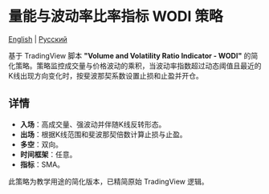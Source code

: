 # 量能与波动率比率指标 WODI 策略
[English](README.md) | [Русский](README_ru.md)

基于 TradingView 脚本 **"Volume and Volatility Ratio Indicator - WODI"** 的简化策略。策略监控成交量与价格波动的乘积，当波动率指数超过动态阈值且最近的K线出现方向变化时，按斐波那契系数设置止损和止盈并开仓。

## 详情

- **入场**：高成交量、强波动并伴随K线反转形态。
- **出场**：根据K线范围和斐波那契倍数计算止损与止盈。
- **多空**：双向。
- **时间框架**：任意。
- **指标**：SMA。

此策略为教学用途的简化版本，已精简原始 TradingView 逻辑。

